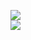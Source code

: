 [![](https://img.shields.io/badge/Made%20With-Github%20Spray-lightgrey.svg?style=for-the-badge&logo=github)](https://github.com/Annihil/github-spray#26450)  
[![](https://i.imgur.com/2DrTn0Z.gif)](https://github.com/Annihil/github-spray)